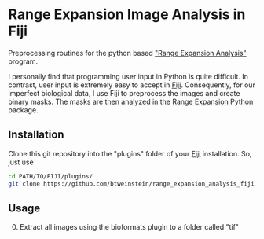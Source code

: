 # Range Expansion Image Analysis in Fiji

Preprocessing routines for the python based ["Range Expansion Analysis"](https://github.com/btweinstein/range-expansion-analysis) 
program.

I personally find that programming user input in Python is quite difficult. 
In contrast, user input is extremely easy to accept in [Fiji](http://fiji.sc/). 
Consequently, for our imperfect biological data, I use Fiji to preprocess 
the images and create binary masks. The masks are then analyzed in the [Range Expansion](https://github.com/btweinstein/range-expansion-analysis) 
Python package.

## Installation
Clone this git repository into the "plugins" folder of your [Fiji](http://fiji.sc/) installation. So, just use

```bash
cd PATH/TO/FIJI/plugins/
git clone https://github.com/btweinstein/range_expansion_analysis_fiji.git
```

## Usage

0. Extract all images using the bioformats plugin to a folder called
"tif"
